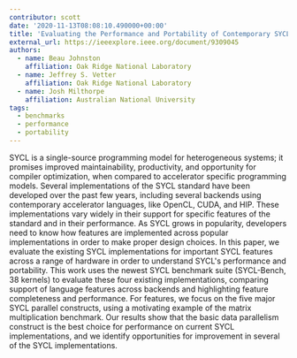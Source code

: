 ```yaml
---
contributor: scott
date: '2020-11-13T08:08:10.490000+00:00'
title: 'Evaluating the Performance and Portability of Contemporary SYCL Implementations'
external_url: https://ieeexplore.ieee.org/document/9309045
authors:
  - name: Beau Johnston
    affiliation: Oak Ridge National Laboratory
  - name: Jeffrey S. Vetter
    affiliation: Oak Ridge National Laboratory
  - name: Josh Milthorpe
    affiliation: Australian National University
tags:
  - benchmarks
  - performance
  - portability
---
```


SYCL is a single-source programming model for heterogeneous systems; it promises improved maintainability, productivity,
and opportunity for compiler optimization, when compared to accelerator specific programming models. Several
implementations of the SYCL standard have been developed over the past few years, including several backends using
contemporary accelerator languages, like OpenCL, CUDA, and HIP. These implementations vary widely in their support for
specific features of the standard and in their performance. As SYCL grows in popularity, developers need to know how
features are implemented across popular implementations in order to make proper design choices. In this paper, we
evaluate the existing SYCL implementations for important SYCL features across a range of hardware in order to understand
SYCL's performance and portability. This work uses the newest SYCL benchmark suite (SYCL-Bench, 38 kernels) to evaluate
these four existing implementations, comparing support of language features across backends and highlighting feature
completeness and performance. For features, we focus on the five major SYCL parallel constructs, using a motivating
example of the matrix multiplication benchmark. Our results show that the basic data parallelism construct is the best
choice for performance on current SYCL implementations, and we identify opportunities for improvement in several of the
SYCL implementations.
